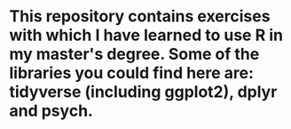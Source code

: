 # This repository contains exercises with which I have learned to use R in my master's degree. Some of the libraries you could find here are: tidyverse (including ggplot2), dplyr and psych.
